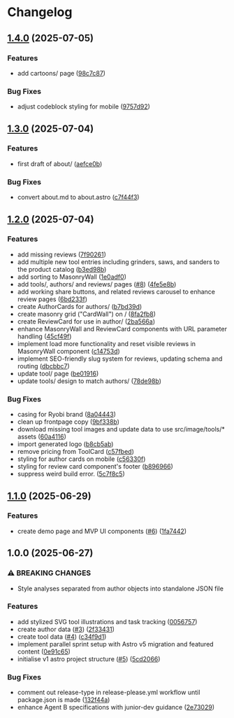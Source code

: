 # Changelog

## [1.4.0](https://github.com/stevenpollack/power-tools/compare/v1.3.0...v1.4.0) (2025-07-05)

### Features

- add cartoons/ page ([98c7c87](https://github.com/stevenpollack/power-tools/commit/98c7c8738ab5563fcbb682cc5887efadd6551c3c))

### Bug Fixes

- adjust codeblock styling for mobile ([9757d92](https://github.com/stevenpollack/power-tools/commit/9757d923afbfb8a3fcbaecc1bffa1b5fa1447698))

## [1.3.0](https://github.com/stevenpollack/power-tools/compare/v1.2.0...v1.3.0) (2025-07-04)

### Features

- first draft of about/ ([aefce0b](https://github.com/stevenpollack/power-tools/commit/aefce0b968413b4a494018389ba6c55eaa7d4815))

### Bug Fixes

- convert about.md to about.astro ([c7f44f3](https://github.com/stevenpollack/power-tools/commit/c7f44f3fc3721181aebd51c8a231c5de9dff5fb6))

## [1.2.0](https://github.com/stevenpollack/power-tools/compare/v1.1.0...v1.2.0) (2025-07-04)

### Features

- add missing reviews ([7f90261](https://github.com/stevenpollack/power-tools/commit/7f902616de3851538f248513430a459f0825ea62))
- add multiple new tool entries including grinders, saws, and sanders to the product catalog ([b3ed98b](https://github.com/stevenpollack/power-tools/commit/b3ed98b90043500a8523163f6fd7712c6312c153))
- add sorting to MasonryWall ([1e0adf0](https://github.com/stevenpollack/power-tools/commit/1e0adf0611d706d9c53d07ea7dbbdb995c775add))
- add tools/, authors/ and reviews/ pages ([#8](https://github.com/stevenpollack/power-tools/issues/8)) ([4fe5e8b](https://github.com/stevenpollack/power-tools/commit/4fe5e8b66db1565b71ad13c7b481f36e997bf0d8))
- add working share buttons, and related reviews carousel to enhance review pages ([6bd233f](https://github.com/stevenpollack/power-tools/commit/6bd233f33e381fd9199855ed865f3eef69f3e22e))
- create AuthorCards for authors/ ([b7bd39d](https://github.com/stevenpollack/power-tools/commit/b7bd39d413369eb5d009f872301e48170de2251b))
- create masonry grid ("CardWall") on / ([8fa2fb8](https://github.com/stevenpollack/power-tools/commit/8fa2fb82dd5412d1fb1399525d53a08b724bcd6b))
- create ReviewCard for use in author/ ([2ba566a](https://github.com/stevenpollack/power-tools/commit/2ba566a164f6f66866bf325a29bbebc9fa7f2ea1))
- enhance MasonryWall and ReviewCard components with URL parameter handling ([45cf49f](https://github.com/stevenpollack/power-tools/commit/45cf49f0b7c6c081ec44978634e57d87706201c9))
- implement load more functionality and reset visible reviews in MasonryWall component ([c14753d](https://github.com/stevenpollack/power-tools/commit/c14753d40be4a6ff5ca6bb88dd9fb111ad28bb2a))
- implement SEO-friendly slug system for reviews, updating schema and routing ([dbcbbc7](https://github.com/stevenpollack/power-tools/commit/dbcbbc7f9bf998a0b75bc35974e102a21f43e3f0))
- update tool/ page ([be01916](https://github.com/stevenpollack/power-tools/commit/be019167d67962e605a9e2d1cb8be61fbe80a46a))
- update tools/ design to match authors/ ([78de98b](https://github.com/stevenpollack/power-tools/commit/78de98b445f3933c5bed6ab734c6269930d20fa5))

### Bug Fixes

- casing for Ryobi brand ([8a04443](https://github.com/stevenpollack/power-tools/commit/8a0444382ed9b1ce23706cd6c28754d0635ad9d8))
- clean up frontpage copy ([9bf338b](https://github.com/stevenpollack/power-tools/commit/9bf338b8b13b267aaf3bf1b50f70e2f29c9c1b15))
- download missing tool images and update data to use src/image/tools/\* assets ([60a4116](https://github.com/stevenpollack/power-tools/commit/60a411611bf7ed44cf010219372fcb0331ef47e0))
- import generated logo ([b8cb5ab](https://github.com/stevenpollack/power-tools/commit/b8cb5abc3e29ba7418d23375adbacd1ec30fda14))
- remove pricing from ToolCard ([c57fbed](https://github.com/stevenpollack/power-tools/commit/c57fbed2d25e27b4afe729c882c8ff1155ccaa14))
- styling for author cards on mobile ([c56330f](https://github.com/stevenpollack/power-tools/commit/c56330f69aa15115f7115d3e683070c7c0bc0566))
- styling for review card component's footer ([b896966](https://github.com/stevenpollack/power-tools/commit/b8969663591d1cd03cebc8e3a0d5fbded66a62bc))
- suppress weird build error. ([5c7f8c5](https://github.com/stevenpollack/power-tools/commit/5c7f8c5e5234e71c8835af3baa915d6da2770cbe))

## [1.1.0](https://github.com/stevenpollack/power-tools/compare/v1.0.0...v1.1.0) (2025-06-29)

### Features

- create demo page and MVP UI components ([#6](https://github.com/stevenpollack/power-tools/issues/6)) ([1fa7442](https://github.com/stevenpollack/power-tools/commit/1fa744226d2bf94dc8bd9429099a771ad35fa03e))

## 1.0.0 (2025-06-27)

### ⚠ BREAKING CHANGES

- Style analyses separated from author objects into standalone JSON file

### Features

- add stylized SVG tool illustrations and task tracking ([0056757](https://github.com/stevenpollack/power-tools/commit/00567576cc8f231f9b49ad5bfb06cfaa0ab24529))
- create author data ([#3](https://github.com/stevenpollack/power-tools/issues/3)) ([2f33431](https://github.com/stevenpollack/power-tools/commit/2f33431be0fbf2e8bdb3526c2402c380f954d7d8))
- create tool data ([#4](https://github.com/stevenpollack/power-tools/issues/4)) ([c34f9d1](https://github.com/stevenpollack/power-tools/commit/c34f9d1d377c018cce455f1f10a18cd2b6c4d4a8))
- implement parallel sprint setup with Astro v5 migration and featured content ([0e91c65](https://github.com/stevenpollack/power-tools/commit/0e91c651bcbe018a206a818408ed990ae96bde18))
- initialise v1 astro project structure ([#5](https://github.com/stevenpollack/power-tools/issues/5)) ([5cd2066](https://github.com/stevenpollack/power-tools/commit/5cd2066312803990c938730fa2c4cb81da96cc72))

### Bug Fixes

- comment out release-type in release-please.yml workflow until package.json is made ([132f44a](https://github.com/stevenpollack/power-tools/commit/132f44af25c06238968f5f3b09b499c530e751af))
- enhance Agent B specifications with junior-dev guidance ([2e73029](https://github.com/stevenpollack/power-tools/commit/2e73029d203680089b22c70d597a8526dd79e205))

